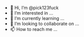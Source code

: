 - 👋 Hi, I’m @pick123fuck
- 👀 I’m interested in ...
- 🌱 I’m currently learning ...
- 💞️ I’m looking to collaborate on ...
- 📫 How to reach me ...

<!---
pick123fuck/pick123fuck is a ✨ special ✨ repository because its `README.md` (this file) appears on your GitHub profile.
You can click the Preview link to take a look at your changes.
--->
